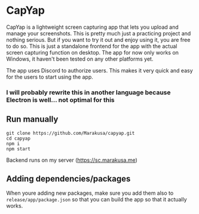 # CapYap
CapYap is a lightweight screen capturing app that lets you upload and manage your screenshots. This is pretty much just a practicing project and nothing serious. But if you want to try it out and enjoy using it, you are free to do so. This is just a standalone frontend for the app with the actual screen capturing function on desktop. The app for now only works on Windows, it haven't been tested on any other platforms yet.

The app uses Discord to authorize users. This makes it very quick and easy for the users to start using the app.

### I will probably rewrite this in another language because Electron is well... not optimal for this

## Run manually
```
git clone https://github.com/Marakusa/capyap.git
cd capyap
npm i
npm start
```

Backend runs on my server (https://sc.marakusa.me)

## Adding dependencies/packages
When youre adding new packages, make sure you add them also to `release/app/package.json` so that you can build the app so that it actually works.
